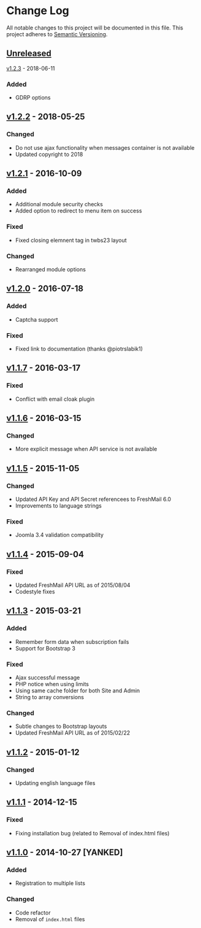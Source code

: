 Change Log
==========
All notable changes to this project will be documented in this file.
This project adheres to [Semantic Versioning](http://semver.org/).

[Unreleased][unreleased]
------------------------

[v1.2.3] - 2018-06-11
### Added
- GDRP options

[v1.2.2] - 2018-05-25
---------------------
### Changed
- Do not use ajax functionality when messages container is not available
- Updated copyright to 2018

[v1.2.1] - 2016-10-09
---------------------
### Added
- Additional module security checks
- Added option to redirect to menu item on success

### Fixed
- Fixed closing elemnent tag in twbs23 layout

### Changed
- Rearranged module options

[v1.2.0] - 2016-07-18
---------------------
### Added
- Captcha support

### Fixed
- Fixed link to documentation (thanks @piotrslabik1)

[v1.1.7] - 2016-03-17
---------------------
### Fixed
- Conflict with email cloak plugin

[v1.1.6] - 2016-03-15
---------------------
### Changed
- More explicit message when API service is not available

[v1.1.5] - 2015-11-05
---------------------
### Changed
- Updated API Key and API Secret referencees to FreshMail 6.0
- Improvements to language strings

### Fixed
- Joomla 3.4 validation compatibility

[v1.1.4] - 2015-09-04
---------------------
### Fixed
- Updated FreshMail API URL as of 2015/08/04
- Codestyle fixes

[v1.1.3] - 2015-03-21
---------------------
### Added
- Remember form data when subscription fails
- Support for Bootstrap 3

### Fixed
- Ajax successful message
- PHP notice when using limits
- Using same cache folder for both Site and Admin
- String to array conversions

### Changed
- Subtle changes to Bootstrap layouts
- Updated FreshMail API URL as of 2015/02/22

[v1.1.2] - 2015-01-12
---------------------
### Changed
- Updating english language files

[v1.1.1] - 2014-12-15
----------------------
### Fixed
- Fixing installation bug (related to Removal of index.html files)

[v1.1.0] - 2014-10-27 [YANKED]
------------------------------
### Added
- Registration to multiple lists

### Changed
- Code refactor
- Removal of `index.html` files

[unreleased]: https://github.com/piotr-cz/mod_freshmail2/compare/v1.2.3...HEAD
[v1.2.3]: https://github.com/piotr-cz/mod_freshmail2/compare/v1.2.2...v1.2.3
[v1.2.2]: https://github.com/piotr-cz/mod_freshmail2/compare/v1.2.1...v1.2.2
[v1.2.1]: https://github.com/piotr-cz/mod_freshmail2/compare/v1.2.0...v1.2.1
[v1.2.0]: https://github.com/piotr-cz/mod_freshmail2/compare/v1.1.7...v1.2.0
[v1.1.7]: https://github.com/piotr-cz/mod_freshmail2/compare/v1.1.6...v1.1.7
[v1.1.6]: https://github.com/piotr-cz/mod_freshmail2/compare/v1.1.5...v1.1.6
[v1.1.5]: https://github.com/piotr-cz/mod_freshmail2/compare/v1.1.4...v1.1.5
[v1.1.4]: https://github.com/piotr-cz/mod_freshmail2/compare/v1.1.3...v1.1.4
[v1.1.3]: https://github.com/piotr-cz/mod_freshmail2/compare/v1.1.2...v1.1.3
[v1.1.2]: https://github.com/piotr-cz/mod_freshmail2/compare/v1.1.1...v1.1.2
[v1.1.1]: https://github.com/piotr-cz/mod_freshmail2/compare/v1.1.0...v1.1.1
[v1.1.0]: https://github.com/piotr-cz/mod_freshmail2/compare/v1.0.0-rc.3...v1.1.0
